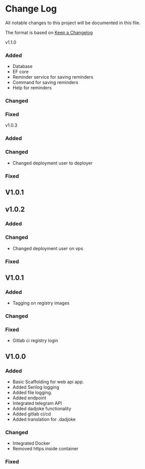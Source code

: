 # Change Log
All notable changes to this project will be documented in this file.
 
The format is based on [Keep a Changelog](http://keepachangelog.com/)

v1.1.0
### Added
- Database
- EF core
- Reminder service for saving reminders
- Command for saving reminders
- Help for reminders
### Changed
### Fixed

v1.0.3
### Added
### Changed
- Changed deployment user to deployer
### Fixed
## V1.0.1

## v1.0.2
 
### Added
### Changed
- Changed deployment user on vps
### Fixed
## V1.0.1
 
### Added
- Tagging on registry images
### Changed
### Fixed
- Gitlab ci registry login

## V1.0.0
 
### Added
- Basic Scaffolding for web api app.
- Added Serilog logging
- Added file logging.
- Added endpoint
- Integrated telegram API
- Added dadjoke functionality
- Added gitlab ci/cd
- Added translation for .dadjoke
### Changed
 - Integrated Docker
 - Removed https inside container
### Fixed